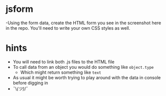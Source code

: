 # jsform
-Using the form data, create the HTML form you see in the screenshot here in the repo. You'll need to write your own CSS styles as well.
# hints
- You will need to link both .js files to the HTML file
- To call data from an object you would do something like `object.type`
  - Which might return something like `text`
- As usual it might be worth trying to play around with the data in console before digging in
- ¯\\_(ツ)_/¯

